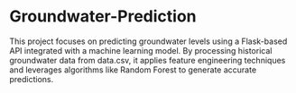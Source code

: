 # Groundwater-Prediction
This project focuses on predicting groundwater levels using a Flask-based API integrated with a machine learning model. By processing historical groundwater data from data.csv, it applies feature engineering techniques and leverages algorithms like Random Forest to generate accurate predictions.
